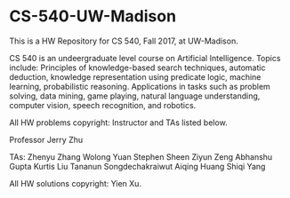 # CS-540-UW-Madison

This is a HW Repository for CS 540, Fall 2017, at UW-Madison.

CS 540 is an undeergraduate level course on Artificial Intelligence. Topics include: Principles of knowledge-based search techniques, automatic deduction, knowledge representation using predicate logic, machine learning, probabilistic reasoning. Applications in tasks such as problem solving, data mining, game playing, natural language understanding, computer vision, speech recognition, and robotics.

All HW problems copyright: Instructor and TAs listed below.

Professor Jerry Zhu

TAs: 
	Zhenyu Zhang
	Wolong Yuan
	Stephen Sheen
	Ziyun Zeng
	Abhanshu Gupta
	Kurtis Liu
	Tananun Songdechakraiwut
	Aiqing Huang
	Shiqi Yang

All HW solutions copyright: Yien Xu.
